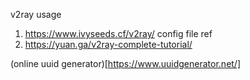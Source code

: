 v2ray usage

1. https://www.ivyseeds.cf/v2ray/  config file ref
2. https://yuan.ga/v2ray-complete-tutorial/  



(online uuid generator)[https://www.uuidgenerator.net/]
